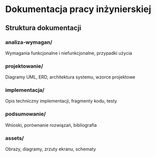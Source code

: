 # Dokumentacja pracy inżynierskiej

## Struktura dokumentacji

### analiza-wymagan/
Wymagania funkcjonalne i niefunkcjonalne, przypadki użycia

### projektowanie/
Diagramy UML, ERD, architektura systemu, wzorce projektowe

### implementacja/
Opis techniczny implementacji, fragmenty kodu, testy

### podsumowanie/
Wnioski, porównanie rozwiązań, bibliografia

### assets/
Obrazy, diagramy, zrzuty ekranu, schematy